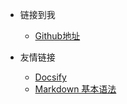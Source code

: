<!-- _navbar.md -->

* 链接到我
  * [Github地址](https://github.com/syzhang42)


* 友情链接
  * [Docsify](https://docsify.js.org/#/)
  * [Markdown 基本语法](https://markdown.com.cn/basic-syntax/)